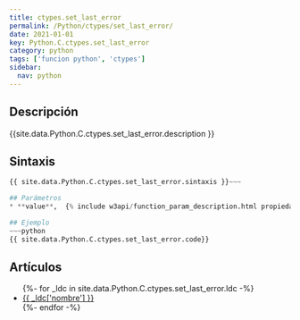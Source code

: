 ```yaml
---
title: ctypes.set_last_error
permalink: /Python/ctypes/set_last_error/
date: 2021-01-01
key: Python.C.ctypes.set_last_error
category: python
tags: ['funcion python', 'ctypes']
sidebar: 
  nav: python
---
```


## Descripción
{{site.data.Python.C.ctypes.set_last_error.description }}

## Sintaxis
~~~python
{{ site.data.Python.C.ctypes.set_last_error.sintaxis }}~~~

## Parámetros
* **value**,  {% include w3api/function_param_description.html propiedad=site.data.Python.C.ctypes.set_last_error valor="value" %}

## Ejemplo
~~~python
{{ site.data.Python.C.ctypes.set_last_error.code}}
~~~

## Artículos
<ul>
{%- for _ldc in site.data.Python.C.ctypes.set_last_error.ldc -%}
   <li>
       <a href="{{_ldc['url'] }}">{{ _ldc['nombre'] }}</a>
   </li>
{%- endfor -%}
</ul>
